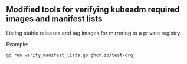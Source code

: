 ## Modified tools for verifying kubeadm required images and manifest lists

Listing stable releases and tag images for mirroring to a private registry.

Example:
```shell
go run verify_manifest_lists.go ghcr.io/test-org
```
